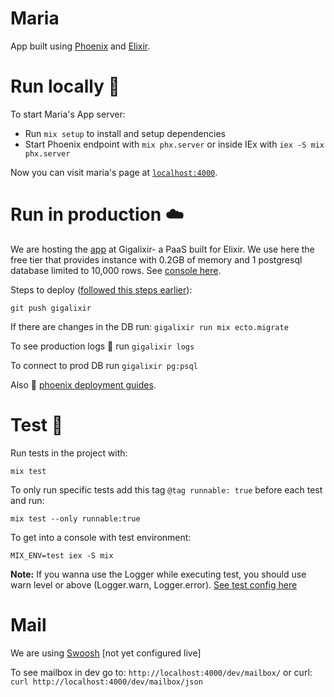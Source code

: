 # Maria

App built using [Phoenix](https://www.phoenixframework.org/) and [Elixir](https://elixir-lang.org/).

# Run locally 📌

To start Maria's App server:

  * Run `mix setup` to install and setup dependencies
  * Start Phoenix endpoint with `mix phx.server` or inside IEx with `iex -S mix phx.server`

Now you can visit maria's page at [`localhost:4000`](http://localhost:4000).


# Run in production ☁️

We are hosting the [app](https://carras.co/) at Gigalixir- a PaaS built for Elixir.
We use here the free tier that provides  instance with 0.2GB of memory and 1 postgresql database limited to 10,000 rows.
See [console here](https://console.gigalixir.com/).

Steps to deploy ([followed this steps earlier](https://gigalixir.readthedocs.io/en/latest/getting-started-guide.html)):

`git push gigalixir`

If there are changes in the DB run:
`gigalixir run mix ecto.migrate`

To see production logs 💬 run `gigalixir logs`

To connect to prod DB run `gigalixir pg:psql`

Also 👀 [phoenix deployment guides](https://hexdocs.pm/phoenix/deployment.html).

# Test 🧪

Run tests in the project with:

`mix test`

To only run specific tests add this tag `@tag runnable: true` before each test and run:

`mix test --only runnable:true`

To get into a console with test environment:

`MIX_ENV=test iex -S mix`

**Note:** If you wanna use the Logger while executing test, you should use warn level or
above (Logger.warn, Logger.error). [See test config here](config/test.exs#L35)

# Mail

We are using [Swoosh](https://hexdocs.pm/swoosh/Swoosh.html) [not yet configured live]

To see mailbox in dev go to: `http://localhost:4000/dev/mailbox/`
or curl: `curl http://localhost:4000/dev/mailbox/json`
